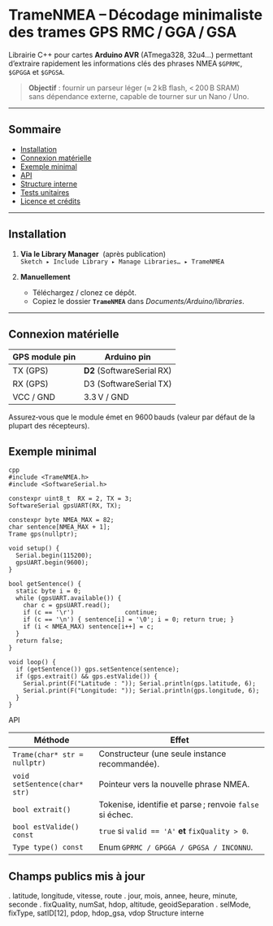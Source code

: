  # TrameNMEA – Décodage minimaliste des trames GPS RMC / GGA / GSA

Librairie C++ pour cartes **Arduino AVR** (ATmega328, 32u4…) permettant  
d’extraire rapidement les informations clés des phrases NMEA `$GPRMC`,
`$GPGGA` et `$GPGSA`.

> **Objectif** : fournir un parseur léger (≈ 2 kB flash, < 200 B SRAM)  
> sans dépendance externe, capable de tourner sur un Nano / Uno.

---

## Sommaire
- [Installation](#installation)
- [Connexion matérielle](#connexion-matérielle)
- [Exemple minimal](#exemple-minimal)
- [API](#api)
- [Structure interne](#structure-interne)
- [Tests unitaires](#tests-unitaires)
- [Licence et crédits](#licence-et-crédits)

---

## Installation

1. **Via le Library Manager**  (après publication)  
   `Sketch ▸ Include Library ▸ Manage Libraries… ▸ TrameNMEA`

2. **Manuellement**  
   - Téléchargez / clonez ce dépôt.  
   - Copiez le dossier **`TrameNMEA`** dans *Documents/Arduino/libraries*.

---

## Connexion matérielle

| GPS module pin | Arduino pin |
|----------------|------------|
| TX (GPS)       | **D2** (SoftwareSerial RX) |
| RX (GPS)       | D3 (SoftwareSerial TX) |
| VCC / GND      | 3.3 V / GND |

Assurez‑vous que le module émet en 9600 bauds (valeur par défaut de la plupart
des récepteurs).



## Exemple minimal
```
cpp
#include <TrameNMEA.h>
#include <SoftwareSerial.h>

constexpr uint8_t  RX = 2, TX = 3;
SoftwareSerial gpsUART(RX, TX);

constexpr byte NMEA_MAX = 82;
char sentence[NMEA_MAX + 1];
Trame gps(nullptr);

void setup() {
  Serial.begin(115200);
  gpsUART.begin(9600);
}

bool getSentence() {
  static byte i = 0;
  while (gpsUART.available()) {
    char c = gpsUART.read();
    if (c == '\r')              continue;
    if (c == '\n') { sentence[i] = '\0'; i = 0; return true; }
    if (i < NMEA_MAX) sentence[i++] = c;
  }
  return false;
}

void loop() {
  if (getSentence()) gps.setSentence(sentence);
  if (gps.extrait() && gps.estValide()) {
    Serial.print(F("Latitude : ")); Serial.println(gps.latitude, 6);
    Serial.print(F("Longitude: ")); Serial.println(gps.longitude, 6);
  }
}
```
API

| Méthode                       | Effet                                                    |
| ----------------------------- | -------------------------------------------------------- |
| `Trame(char* str = nullptr)`  | Constructeur (une seule instance recommandée).           |
| `void setSentence(char* str)` | Pointeur vers la nouvelle phrase NMEA.                   |
| `bool extrait()`              | Tokenise, identifie et parse ; renvoie `false` si échec. |
| `bool estValide() const`      | `true` si `valid == 'A'` **et** `fixQuality > 0`.        |
| `Type type() const`           | Enum `GPRMC / GPGGA / GPGSA / INCONNU`.                  |


## Champs publics mis à jour
. latitude, longitude, vitesse, route
. jour, mois, annee, heure, minute, seconde
. fixQuality, numSat, hdop, altitude, geoidSeparation
. selMode, fixType, satID[12], pdop, hdop_gsa, vdop
Structure interne
